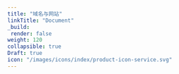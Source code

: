 ```yaml
---
title: "域名与网站"
linkTitle: "Document"
_build:
 render: false 
weight: 120
collapsible: true
Draft: true
icon: "/images/icons/index/product-icon-service.svg"
---
```


